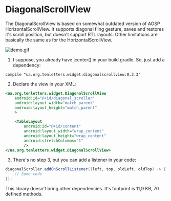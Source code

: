 DiagonalScrollView
==================

The DiagonalScrollView is based on somewhat outdated version of AOSP HorizontalScrollView. It supports diagonal fling gesture, saves and restores it's scroll position, but doesn't support RTL layouts. Other limitations are basically the same as for the HorizontalScrollView.

![demo.gif](https://github.com/LissF/DiagonalScrollView/raw/master/demo.gif "Demo")

1) I suppose, you already have jcenter() in your build.gradle. So, just add a dependency:
```
compile "ua.org.tenletters.widget:diagonalscrollview:0.3.3"
```
2) Declare the view in your XML:
```xml
<ua.org.tenletters.widget.DiagonalScrollView
    android:id="@+id/diagonal_scroller"
    android:layout_width="match_parent"
    android:layout_height="match_parent"
    >

    <TableLayout
        android:id="@+id/content"
        android:layout_width="wrap_content"
        android:layout_height="wrap_content"
        android:stretchColumns="1"
        />
</ua.org.tenletters.widget.DiagonalScrollView>
```
3) There's no step 3, but you can add a listener in your code:
```java
diagonalScroller.addOnScrollListener((left, top, oldLeft, oldTop) -> {
    // Some code
});
```

This library doesn't bring other dependencies. It's footprint is 11,9 KB, 70 defined methods.

